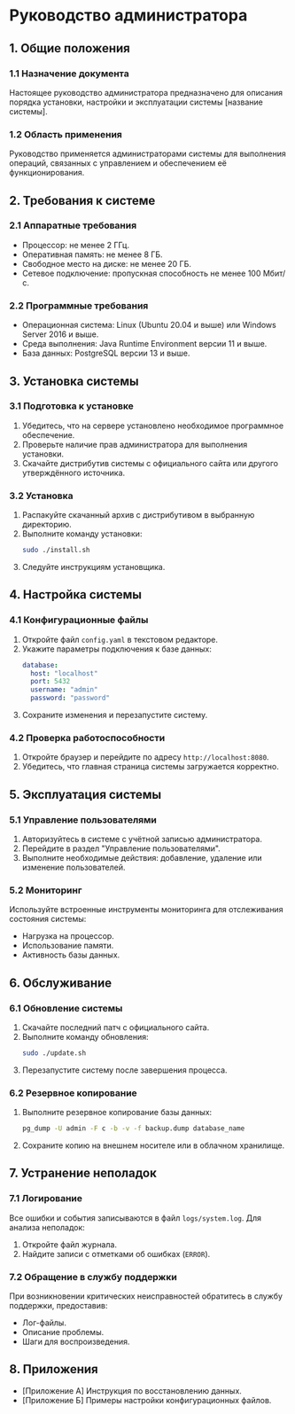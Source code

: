 # Руководство администратора

## 1. Общие положения

### 1.1 Назначение документа

Настоящее руководство администратора предназначено для описания порядка установки, настройки и эксплуатации системы [название системы].

### 1.2 Область применения

Руководство применяется администраторами системы для выполнения операций, связанных с управлением и обеспечением её функционирования.

## 2. Требования к системе

### 2.1 Аппаратные требования

- Процессор: не менее 2 ГГц.
- Оперативная память: не менее 8 ГБ.
- Свободное место на диске: не менее 20 ГБ.
- Сетевое подключение: пропускная способность не менее 100 Мбит/с.

### 2.2 Программные требования

- Операционная система: Linux (Ubuntu 20.04 и выше) или Windows Server 2016 и выше.
- Среда выполнения: Java Runtime Environment версии 11 и выше.
- База данных: PostgreSQL версии 13 и выше.

## 3. Установка системы

### 3.1 Подготовка к установке

1. Убедитесь, что на сервере установлено необходимое программное обеспечение.
2. Проверьте наличие прав администратора для выполнения установки.
3. Скачайте дистрибутив системы с официального сайта или другого утверждённого источника.

### 3.2 Установка

1. Распакуйте скачанный архив с дистрибутивом в выбранную директорию.
2. Выполните команду установки:
   ```bash
   sudo ./install.sh
   ```
3. Следуйте инструкциям установщика.

## 4. Настройка системы

### 4.1 Конфигурационные файлы

1. Откройте файл `config.yaml` в текстовом редакторе.
2. Укажите параметры подключения к базе данных:
   ```yaml
   database:
     host: "localhost"
     port: 5432
     username: "admin"
     password: "password"
   ```
3. Сохраните изменения и перезапустите систему.

### 4.2 Проверка работоспособности

1. Откройте браузер и перейдите по адресу `http://localhost:8080`.
2. Убедитесь, что главная страница системы загружается корректно.

## 5. Эксплуатация системы

### 5.1 Управление пользователями

1. Авторизуйтесь в системе с учётной записью администратора.
2. Перейдите в раздел "Управление пользователями".
3. Выполните необходимые действия: добавление, удаление или изменение пользователей.

### 5.2 Мониторинг

Используйте встроенные инструменты мониторинга для отслеживания состояния системы:

- Нагрузка на процессор.
- Использование памяти.
- Активность базы данных.

## 6. Обслуживание

### 6.1 Обновление системы

1. Скачайте последний патч с официального сайта.
2. Выполните команду обновления:
   ```bash
   sudo ./update.sh
   ```
3. Перезапустите систему после завершения процесса.

### 6.2 Резервное копирование

1. Выполните резервное копирование базы данных:
   ```bash
   pg_dump -U admin -F c -b -v -f backup.dump database_name
   ```
2. Сохраните копию на внешнем носителе или в облачном хранилище.

## 7. Устранение неполадок

### 7.1 Логирование

Все ошибки и события записываются в файл `logs/system.log`. Для анализа неполадок:

1. Откройте файл журнала.
2. Найдите записи с отметками об ошибках (`ERROR`).

### 7.2 Обращение в службу поддержки

При возникновении критических неисправностей обратитесь в службу поддержки, предоставив:

- Лог-файлы.
- Описание проблемы.
- Шаги для воспроизведения.

## 8. Приложения

- [Приложение А] Инструкция по восстановлению данных.
- [Приложение Б] Примеры настройки конфигурационных файлов.

